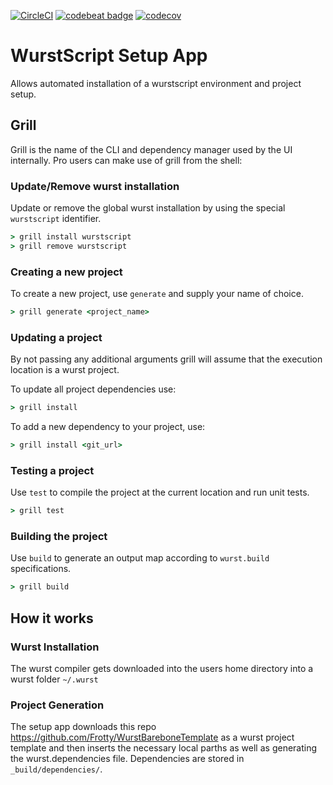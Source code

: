 [![CircleCI](https://circleci.com/gh/wurstscript/WurstSetup.svg?style=svg)](https://circleci.com/gh/wurstscript/WurstSetup) [![codebeat badge](https://codebeat.co/badges/279cc0f7-8ff6-400a-a763-8861690962dc)](https://codebeat.co/projects/github-com-wurstscript-wurstsetup-master) [![codecov](https://codecov.io/gh/wurstscript/WurstSetup/branch/master/graph/badge.svg)](https://codecov.io/gh/wurstscript/WurstSetup)


# WurstScript Setup App

Allows automated installation of a wurstscript environment and project setup.

## Grill

Grill is the name of the CLI and dependency manager used by the UI internally.
Pro users can make use of grill from the shell:

### Update/Remove wurst installation

Update or remove the global wurst installation by using the special `wurstscript` identifier.

```cmd
> grill install wurstscript
> grill remove wurstscript
```

### Creating a new project

To create a new project, use `generate` and supply your name of choice.

```cmd
> grill generate <project_name>
```

### Updating a project

By not passing any additional arguments grill will assume that the execution location is a wurst project.

To update all project dependencies use:

```cmd
> grill install
```

To add a new dependency to your project, use:

```cmd
> grill install <git_url>
```

### Testing a project

Use `test` to compile the project at the current location and run unit tests.

```cmd
> grill test
```


### Building the project

Use `build` to generate an output map according to `wurst.build` specifications.

```cmd
> grill build
```

## How it works

### Wurst Installation

The wurst compiler gets downloaded into the users home directory into a wurst folder `~/.wurst`

### Project Generation

The setup app downloads this repo https://github.com/Frotty/WurstBareboneTemplate as a wurst project template and then inserts the necessary local parths as well as generating the wurst.dependencies file.
Dependencies are stored in `_build/dependencies/`.
